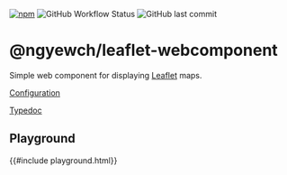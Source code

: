 [![npm](https://img.shields.io/npm/v/@ngyewch/leaflet-webcomponent)](https://www.npmjs.com/package/@ngyewch/leaflet-webcomponent)
![GitHub Workflow Status](https://img.shields.io/github/actions/workflow/status/ngyewch/leaflet-webcomponent/CI.yml)
![GitHub last commit](https://img.shields.io/github/last-commit/ngyewch/leaflet-webcomponent)

# @ngyewch/leaflet-webcomponent

Simple web component for displaying [Leaflet](https://leafletjs.com/) maps.

[Configuration](./typedoc/interfaces/Configuration.html)

[Typedoc](./typedoc/)

## Playground

<div>
{{#include playground.html}}
</div>
